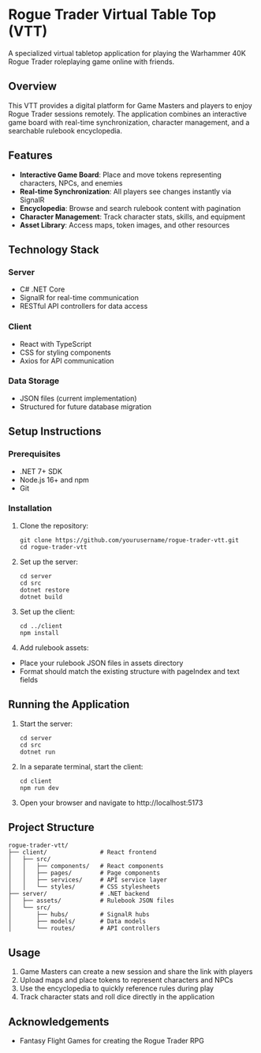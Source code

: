 # Rogue Trader Virtual Table Top (VTT)
A specialized virtual tabletop application for playing the Warhammer 40K Rogue Trader roleplaying game online with friends.

## Overview
This VTT provides a digital platform for Game Masters and players to enjoy Rogue Trader sessions remotely. The application combines an interactive game board with real-time synchronization, character management, and a searchable rulebook encyclopedia.

## Features
- **Interactive Game Board**: Place and move tokens representing characters, NPCs, and enemies
- **Real-time Synchronization**: All players see changes instantly via SignalR
- **Encyclopedia**: Browse and search rulebook content with pagination
- **Character Management**: Track character stats, skills, and equipment
- **Asset Library**: Access maps, token images, and other resources
## Technology Stack
### Server
- C# .NET Core
- SignalR for real-time communication
- RESTful API controllers for data access
### Client
- React with TypeScript
- CSS for styling components
- Axios for API communication
### Data Storage
- JSON files (current implementation)
- Structured for future database migration
## Setup Instructions
### Prerequisites
- .NET 7+ SDK
- Node.js 16+ and npm
- Git
### Installation
1. Clone the repository:
    ```
    git clone https://github.com/yourusername/rogue-trader-vtt.git
    cd rogue-trader-vtt
    ```
2. Set up the server:
    ```
    cd server
    cd src
    dotnet restore
    dotnet build
    ```
3. Set up the client:
    ```
    cd ../client
    npm install
    ```
4. Add rulebook assets:

- Place your rulebook JSON files in assets directory
- Format should match the existing structure with pageIndex and text fields
## Running the Application
1. Start the server:
    ```
    cd server
    cd src
    dotnet run
    ```
2. In a separate terminal, start the client:
    ```
    cd client
    npm run dev
    ```
3. Open your browser and navigate to http://localhost:5173

## Project Structure
```
rogue-trader-vtt/
├── client/               # React frontend
│   ├── src/
│   │   ├── components/   # React components
│   │   ├── pages/        # Page components
│   │   ├── services/     # API service layer
│   │   └── styles/       # CSS stylesheets
├── server/               # .NET backend
│   ├── assets/           # Rulebook JSON files
│   └── src/
│       ├── hubs/         # SignalR hubs
│       ├── models/       # Data models
│       └── routes/       # API controllers
```
## Usage
1. Game Masters can create a new session and share the link with players
2. Upload maps and place tokens to represent characters and NPCs
3. Use the encyclopedia to quickly reference rules during play
4. Track character stats and roll dice directly in the application

## Acknowledgements
- Fantasy Flight Games for creating the Rogue Trader RPG
